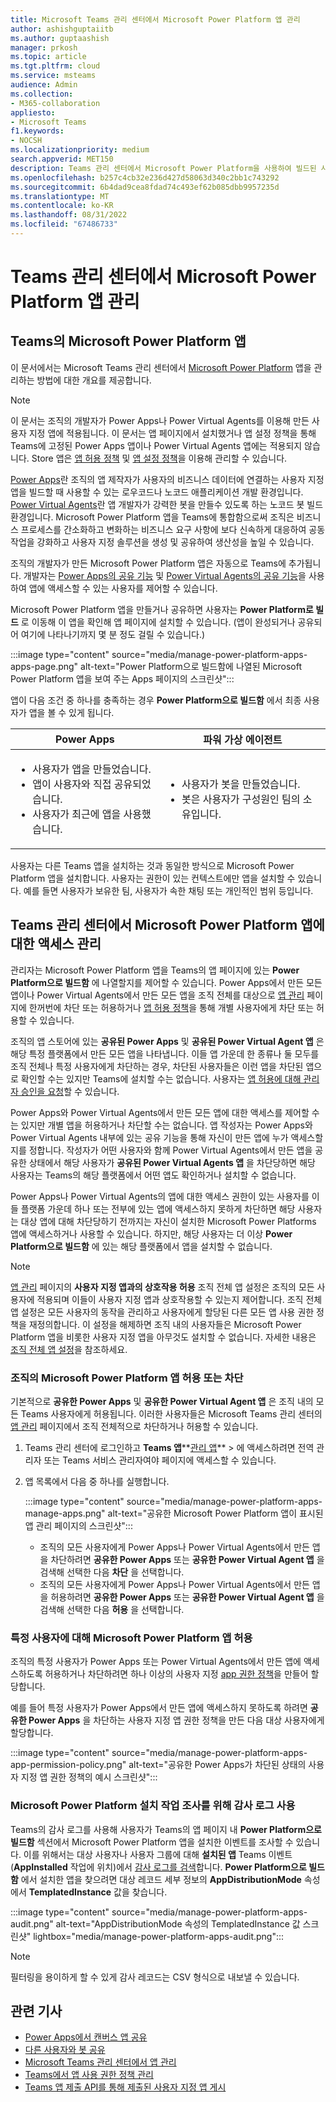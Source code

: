 ```yaml
---
title: Microsoft Teams 관리 센터에서 Microsoft Power Platform 앱 관리
author: ashishguptaiitb
ms.author: guptaashish
manager: prkosh
ms.topic: article
ms.tgt.pltfrm: cloud
ms.service: msteams
audience: Admin
ms.collection:
- M365-collaboration
appliesto:
- Microsoft Teams
f1.keywords:
- NOCSH
ms.localizationpriority: medium
search.appverid: MET150
description: Teams 관리 센터에서 Microsoft Power Platform을 사용하여 빌드된 사용자 지정 앱에 대한 액세스를 관리하는 방법을 알아봅니다.
ms.openlocfilehash: b257c4cb32e236d427d58063d340c2bb1c743292
ms.sourcegitcommit: 6b4dad9cea8fdad74c493ef62b085dbb9957235d
ms.translationtype: MT
ms.contentlocale: ko-KR
ms.lasthandoff: 08/31/2022
ms.locfileid: "67486733"
---
```

# <a name="manage-microsoft-power-platform-apps-in-the-teams-admin-center"></a>Teams 관리 센터에서 Microsoft Power Platform 앱 관리

## <a name="microsoft-power-platform-apps-in-teams"></a>Teams의 Microsoft Power Platform 앱

이 문서에서는 Microsoft Teams 관리 센터에서 [Microsoft Power Platform](https://powerplatform.microsoft.com/) 앱을 관리하는 방법에 대한 개요를 제공합니다.

> [!NOTE]
> 이 문서는 조직의 개발자가 Power Apps나 Power Virtual Agents를 이용해 만든 사용자 지정 앱에 적용됩니다. 이 문서는 앱 페이지에서 설치했거나 앱 설정 정책을 통해 Teams에 고정된 Power Apps 앱이나 Power Virtual Agents 앱에는 적용되지 않습니다. Store 앱은 [앱 허용 정책](teams-app-permission-policies.md) 및 [앱 설정 정책](teams-app-setup-policies.md)을 이용해 관리할 수 있습니다.

[Power Apps](https://powerapps.microsoft.com)란 조직의 앱 제작자가 사용자의 비즈니스 데이터에 연결하는 사용자 지정 앱을 빌드할 때 사용할 수 있는 로우코드나 노코드 애플리케이션 개발 환경입니다. [Power Virtual Agents](/power-virtual-agents/fundamentals-what-is-power-virtual-agents)란 앱 개발자가 강력한 봇을 만들수 있도록 하는 노코드 봇 빌드 환경입니다. Microsoft Power Platform 앱을 Teams에 통합함으로써 조직은 비즈니스 프로세스를 간소화하고 변화하는 비즈니스 요구 사항에 보다 신속하게 대응하여 공동 작업을 강화하고 사용자 지정 솔루션을 생성 및 공유하여 생산성을 높일 수 있습니다.  

조직의 개발자가 만든 Microsoft Power Platform 앱은 자동으로 Teams에 추가됩니다. 개발자는 [Power Apps의 공유 기능](/powerapps/maker/canvas-apps/share-app) 및 [Power Virtual Agents의 공유 기능](/power-virtual-agents/admin-share-bots)을 사용하여 앱에 액세스할 수 있는 사용자를 제어할 수 있습니다.

Microsoft Power Platform 앱을 만들거나 공유하면 사용자는 **Power Platform로 빌드** 로 이동해 이 앱을 확인해 앱 페이지에 설치할 수 있습니다. (앱이 완성되거나 공유되어 여기에 나타나기까지 몇 분 정도 걸릴 수 있습니다.)

:::image type="content" source="media/manage-power-platform-apps-apps-page.png" alt-text="Power Platform으로 빌드함에 나열된 Microsoft Power Platform 앱을 보여 주는 Apps 페이지의 스크린샷":::

앱이 다음 조건 중 하나를 충족하는 경우 **Power Platform으로 빌드함** 에서 최종 사용자가 앱을 볼 수 있게 됩니다.

|Power Apps |파워 가상 에이전트  |
|---------|---------|
|<ul><li>사용자가 앱을 만들었습니다.</li><li>앱이 사용자와 직접 공유되었습니다.</li><li>사용자가 최근에 앱을 사용했습니다. </li></ul>| <ul><li>사용자가 봇을 만들었습니다.</li><li>봇은 사용자가 구성원인 팀의 소유입니다. </li></ul>        |

사용자는 다른 Teams 앱을 설치하는 것과 동일한 방식으로 Microsoft Power Platform 앱을 설치합니다. 사용자는 권한이 있는 컨텍스트에만 앱을 설치할 수 있습니다. 예를 들면 사용자가 보유한 팀, 사용자가 속한 채팅 또는 개인적인 범위 등입니다.

## <a name="manage-access-to-microsoft-power-platform-apps-in-the-teams-admin-center"></a>Teams 관리 센터에서 Microsoft Power Platform 앱에 대한 액세스 관리

관리자는 Microsoft Power Platform 앱을 Teams의 앱 페이지에 있는 **Power Platform으로 빌드함** 에 나열할지를 제어할 수 있습니다. Power Apps에서 만든 모든 앱이나 Power Virtual Agents에서 만든 모든 앱을 조직 전체를 대상으로 [앱 관리](manage-apps.md) 페이지에 한꺼번에 차단 또는 허용하거나 [앱 허용 정책](teams-app-permission-policies.md)을 통해 개별 사용자에게 차단 또는 허용할 수 있습니다.

조직의 앱 스토어에 있는 **공유된 Power Apps** 및 **공유된 Power Virtual Agent 앱** 은 해당 특정 플랫폼에서 만든 모든 앱을 나타냅니다. 이들 앱 가운데 한 종류나 둘 모두를 조직 전체나 특정 사용자에게 차단하는 경우, 차단된 사용자들은 이런 앱을 차단된 앱으로 확인할 수는 있지만 Teams에 설치할 수는 없습니다. 사용자는 [앱 허용에 대해 관리자 승인을 요청](manage-apps.md#manage-user-requests-to-allow-apps)할 수 있습니다.

Power Apps와 Power Virtual Agents에서 만든 모든 앱에 대한 액세스를 제어할 수는 있지만 개별 앱을 허용하거나 차단할 수는 없습니다. 앱 작성자는 Power Apps와 Power Virtual Agents 내부에 있는 공유 기능을 통해 자신이 만든 앱에 누가 액세스할 지를 정합니다. 작성자가 어떤 사용자와 함께 Power Virtual Agents에서 만든 앱을 공유한 상태에서 해당 사용자가 **공유된 Power Virtual Agents 앱** 을 차단당하면 해당 사용자는 Teams의 해당 플랫폼에서 어떤 앱도 확인하거나 설치할 수 없습니다.

Power Apps나 Power Virtual Agents의 앱에 대한 액세스 권한이 있는 사용자를 이들 플랫폼 가운데 하나 또는 전부에 있는 앱에 액세스하지 못하게 차단하면 해당 사용자는 대상 앱에 대해 차단당하기 전까지는 자신이 설치한 Microsoft Power Platforms 앱에 액세스하거나 사용할 수 있습니다. 하지만, 해당 사용자는 더 이상 **Power Platform으로 빌드함** 에 있는 해당 플랫폼에서 앱을 설치할 수 없습니다.

> [!NOTE]
> [앱 관리](manage-apps.md) 페이지의 **사용자 지정 앱과의 상호작용 허용** 조직 전체 앱 설정은 조직의 모든 사용자에 적용되며 이들이 사용자 지정 앱과 상호작용할 수 있는지 제어합니다. 조직 전체 앱 설정은 모든 사용자의 동작을 관리하고 사용자에게 할당된 다른 모든 앱 사용 권한 정책을 재정의합니다. 이 설정을 해제하면 조직 내의 사용자들은 Microsoft Power Platform 앱을 비롯한 사용자 지정 앱을 아무것도 설치할 수 없습니다. 자세한 내용은 [조직 전체 앱 설정](manage-apps.md#manage-org-wide-app-settings)을 참조하세요.

### <a name="allow-or-block-microsoft-power-platform-apps-for-your-organization"></a>조직의 Microsoft Power Platform 앱 허용 또는 차단

기본적으로 **공유한 Power Apps** 및 **공유한 Power Virtual Agent 앱** 은 조직 내의 모든 Teams 사용자에게 허용됩니다. 이러한 사용자들은 Microsoft Teams 관리 센터의 [앱 관리](manage-apps.md) 페이지에서 조직 전체적으로 차단하거나 허용할 수 있습니다.  

1. Teams 관리 센터에 로그인하고 **Teams 앱****[관리 앱](https://admin.teams.microsoft.com/policies/manage-apps)** > 에 액세스하려면 전역 관리자 또는 Teams 서비스 관리자여야 페이지에 액세스할 수 있습니다.
1. 앱 목록에서 다음 중 하나를 실행합니다.

    :::image type="content" source="media/manage-power-platform-apps-manage-apps.png" alt-text="공유한 Microsoft Power Platform 앱이 표시된 앱 관리 페이지의 스크린샷":::

    * 조직의 모든 사용자에게 Power Apps나 Power Virtual Agents에서 만든 앱을 차단하려면 **공유한 Power Apps** 또는 **공유한 Power Virtual Agent 앱** 을 검색해 선택한 다음 **차단** 을 선택합니다.
    * 조직의 모든 사용자에게 Power Apps나 Power Virtual Agents에서 만든 앱을 허용하려면 **공유한 Power Apps** 또는 **공유한 Power Virtual Agent 앱** 을 검색해 선택한 다음 **허용** 을 선택합니다.

### <a name="allow-microsoft-power-platform-apps-for-specific-users"></a>특정 사용자에 대해 Microsoft Power Platform 앱 허용

조직의 특정 사용자가 Power Apps 또는 Power Virtual Agents에서 만든 앱에 액세스하도록 허용하거나 차단하려면 하나 이상의 사용자 지정 [app 권한 정책](teams-app-permission-policies.md)을 만들어 할당합니다.

예를 들어 특정 사용자가 Power Apps에서 만든 앱에 액세스하지 못하도록 하려면 **공유한 Power Apps** 을 차단하는 사용자 지정 앱 권한 정책을 만든 다음 대상 사용자에게 할당합니다.

:::image type="content" source="media/manage-power-platform-apps-app-permission-policy.png" alt-text="공유한 Power Apps가 차단된 상태의 사용자 지정 앱 권한 정책의 예시 스크린샷":::

### <a name="use-audit-logs-to-investigate-microsoft-power-platform-installation-activity"></a>Microsoft Power Platform 설치 작업 조사를 위해 감사 로그 사용

Teams의 감사 로그를 사용해 사용자가 Teams의 앱 페이지 내 **Power Platform으로 빌드함** 섹션에서 Microsoft Power Platform 앱을 설치한 이벤트를 조사할 수 있습니다. 이를 위해서는 대상 사용자나 사용자 그룹에 대해 **설치된 앱** Teams 이벤트(**AppInstalled** 작업에 위치)에서 [감사 로그를 검색](./audit-log-events.md)합니다. **Power Platform으로 빌드함** 에서 설치한 앱을 찾으려면 대상 레코드 세부 정보의 **AppDistributionMode** 속성에서 **TemplatedInstance** 값을 찾습니다.

:::image type="content" source="media/manage-power-platform-apps-audit.png" alt-text="AppDistributionMode 속성의 TemplatedInstance 값 스크린샷" lightbox="media/manage-power-platform-apps-audit.png":::

> [!NOTE]
> 필터링을 용이하게 할 수 있게 감사 레코드는 CSV 형식으로 내보낼 수 있습니다.

## <a name="related-articles"></a>관련 기사

* [Power Apps에서 캔버스 앱 공유](/powerapps/maker/canvas-apps/share-app)
* [다른 사용자와 봇 공유](/power-virtual-agents/admin-share-bots)
* [Microsoft Teams 관리 센터에서 앱 관리](manage-apps.md)
* [Teams에서 앱 사용 권한 정책 관리](teams-app-permission-policies.md)
* [Teams 앱 제출 API를 통해 제출된 사용자 지정 앱 게시](submit-approve-custom-apps.md)
